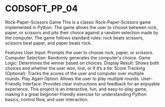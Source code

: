 # CODSOFT_PP_04

Rock-Paper-Scissors Game
This is a classic Rock-Paper-Scissors game implemented in Python. The game allows the user to choose between rock, paper, or scissors and pits their choice against a random selection made by the computer. The game follows standard rules: rock beats scissors, scissors beat paper, and paper beats rock.

Features
User Input: Prompts the user to choose rock, paper, or scissors.
Computer Selection: Randomly generates the computer's choice.
Game Logic: Determines the winner based on choices.
Display Result: Shows both choices and whether the user won, lost, or if it’s a tie.
Score Tracking (Optional): Tracks the scores of the user and computer over multiple rounds.
Play Again Option: Allows the user to play multiple rounds.
User-Friendly Interface: Provides clear instructions and feedback for an enjoyable experience.
This project is an interactive, fun, and easy-to-play game, making it a great beginner-friendly exercise for understanding Python basics, control flow, and user interaction.
